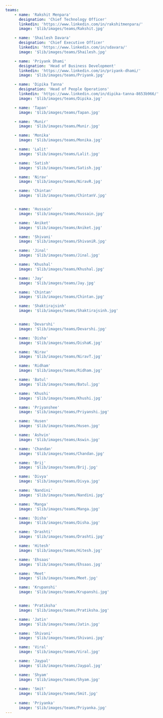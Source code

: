 ```yaml
---
teams:
    - name: 'Rakshit Menpara'
      designation: 'Chief Technology Officer'
      linkedin: 'https://www.linkedin.com/in/rakshitmenpara/'
      image: '$lib/images/teams/Rakshit.jpg'

    - name: 'Shailesh Davara'
      designation: 'Chief Executive Officer'
      linkedin: 'https://www.linkedin.com/in/sdavara/'
      image: '$lib/images/teams/Shailesh.jpg'

    - name: 'Priyank Dhami'
      designation: 'Head of Business Development'
      linkedin: 'https://www.linkedin.com/in/priyank-dhami/'
      image: '$lib/images/teams/Priyank.jpg'

    - name: 'Dipika Tanna'
      designation: 'Head of People Operations'
      linkedin: 'https://www.linkedin.com/in/dipika-tanna-8653b966/'
      image: '$lib/images/teams/Dipika.jpg'

    - name: 'Tapan'
      image: '$lib/images/teams/Tapan.jpg'

    - name: 'Munir'
      image: '$lib/images/teams/Munir.jpg'

    - name: 'Monika'
      image: '$lib/images/teams/Monika.jpg'

    - name: 'Lalit'
      image: '$lib/images/teams/Lalit.jpg'

    - name: 'Satish'
      image: '$lib/images/teams/Satish.jpg'

    - name: 'Nirav'
      image: '$lib/images/teams/NiravR.jpg'

    - name: 'Chintan'
      image: '$lib/images/teams/ChintanV.jpg'


    - name: 'Hussain'
      image: '$lib/images/teams/Hussain.jpg'

    - name: 'Aniket'
      image: '$lib/images/teams/Aniket.jpg'

    - name: 'Shivani'
      image: '$lib/images/teams/ShivaniR.jpg'

    - name: 'Jinal'
      image: '$lib/images/teams/Jinal.jpg'

    - name: 'Khushal'
      image: '$lib/images/teams/Khushal.jpg'

    - name: 'Jay'
      image: '$lib/images/teams/Jay.jpg'

    - name: 'Chintan'
      image: '$lib/images/teams/Chintan.jpg'

    - name: 'Shaktirajsinh'
      image: '$lib/images/teams/Shaktirajsinh.jpg'


    - name: 'Devarshi'
      image: '$lib/images/teams/Devarshi.jpg'

    - name: 'Disha'
      image: '$lib/images/teams/DishaK.jpg'

    - name: 'Nirav'
      image: '$lib/images/teams/NiravT.jpg'

    - name: 'Ridham'
      image: '$lib/images/teams/Ridham.jpg'

    - name: 'Batul'
      image: '$lib/images/teams/Batul.jpg'

    - name: 'Khushi'
      image: '$lib/images/teams/Khushi.jpg'

    - name: 'Priyanshee'
      image: '$lib/images/teams/Priyanshi.jpg'

    - name: 'Husen'
      image: '$lib/images/teams/Husen.jpg'

    - name: 'Ashvin'
      image: '$lib/images/teams/Aswin.jpg'

    - name: 'Chandan'
      image: '$lib/images/teams/Chandan.jpg'

    - name: 'Brij'
      image: '$lib/images/teams/Brij.jpg'

    - name: 'Divya'
      image: '$lib/images/teams/Divya.jpg'

    - name: 'Nandini'
      image: '$lib/images/teams/Nandini.jpg'

    - name: 'Manga'
      image: '$lib/images/teams/Manga.jpg'

    - name: 'Disha'
      image: '$lib/images/teams/Disha.jpg'

    - name: 'Drashti'
      image: '$lib/images/teams/Drashti.jpg'

    - name: 'Hitesh'
      image: '$lib/images/teams/Hitesh.jpg'

    - name: 'Ehsaas'
      image: '$lib/images/teams/Ehsaas.jpg'

    - name: 'Meet'
      image: '$lib/images/teams/Meet.jpg'

    - name: 'Krupanshi'
      image: '$lib/images/teams/Krupanshi.jpg'


    - name: 'Pratiksha'
      image: '$lib/images/teams/Pratiksha.jpg'

    - name: 'Jatin'
      image: '$lib/images/teams/Jatin.jpg'

    - name: 'Shivani'
      image: '$lib/images/teams/Shivani.jpg'

    - name: 'Viral'
      image: '$lib/images/teams/Viral.jpg'

    - name: 'Jaypal'
      image: '$lib/images/teams/Jaypal.jpg'

    - name: 'Shyam'
      image: '$lib/images/teams/Shyam.jpg'
    
    - name: 'Smit'
      image: '$lib/images/teams/Smit.jpg'
    
    - name: 'Priyanka'
      image: '$lib/images/teams/Priyanka.jpg'
---
```

